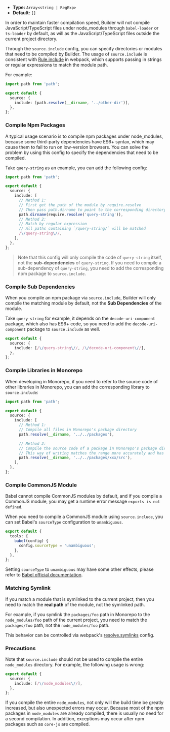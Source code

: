 - **Type:** `Array<string | RegExp>`
- **Default:** `[]`

In order to maintain faster compilation speed, Builder will not compile JavaScript/TypeScript files under node_modules through `babel-loader` or `ts-loader` by default, as will as the JavaScript/TypeScript files outside the current project directory.

Through the `source.include` config, you can specify directories or modules that need to be compiled by Builder. The usage of `source.include` is consistent with [Rule.include](https://webpack.js.org/configuration/module/#ruleinclude) in webpack, which supports passing in strings or regular expressions to match the module path.

For example:

```ts
import path from 'path';

export default {
  source: {
    include: [path.resolve(__dirname, '../other-dir')],
  },
};
```

### Compile Npm Packages

A typical usage scenario is to compile npm packages under node_modules, because some third-party dependencies have ES6+ syntax, which may cause them to fail to run on low-version browsers. You can solve the problem by using this config to specify the dependencies that need to be compiled.

Take `query-string` as an example, you can add the following config:

```ts
import path from 'path';

export default {
  source: {
    include: [
      // Method 1:
      // First get the path of the module by require.resolve
      // Then pass path.dirname to point to the corresponding directory
      path.dirname(require.resolve('query-string')),
      // Method 2:
      // Match by regular expression
      // All paths containing `/query-string/` will be matched
      /\/query-string\//,
    ],
  },
};
```

> Note that this config will only compile the code of `query-string` itself, not the **sub-dependencies** of `query-string`. If you need to compile a sub-dependency of `query-string`, you need to add the corresponding npm package to `source.include`.

### Compile Sub Dependencies

When you compile an npm package via `source.include`, Builder will only compile the matching module by default, not the **Sub Dependencies** of the module.

Take `query-string` for example, it depends on the `decode-uri-component` package, which also has ES6+ code, so you need to add the `decode-uri-component` package to `source.include` as well.

```ts
export default {
  source: {
    include: [/\/query-string\//, /\/decode-uri-component\//],
  },
};
```

### Compile Libraries in Monorepo

When developing in Monorepo, if you need to refer to the source code of other libraries in Monorepo, you can add the corresponding library to `source.include`:

```ts
import path from 'path';

export default {
  source: {
    include: [
      // Method 1:
      // Compile all files in Monorepo's package directory
      path.resolve(__dirname, '../../packages'),

      // Method 2:
      // Compile the source code of a package in Monorepo's package directory
      // This way of writing matches the range more accurately and has less impact on the overall build performance.
      path.resolve(__dirname, '../../packages/xxx/src'),
    ],
  },
};
```

### Compile CommonJS Module

Babel cannot compile CommonJS modules by default, and if you compile a CommonJS module, you may get a runtime error message `exports is not defined`.

When you need to compile a CommonJS module using `source.include`, you can set Babel's `sourceType` configuration to `unambiguous`.

```ts
export default {
  tools: {
    babel(config) {
      config.sourceType = 'unambiguous';
    },
  },
};
```

Setting `sourceType` to `unambiguous` may have some other effects, please refer to [Babel official documentation](https://babeljs.io/docs/en/options#sourcetype).

### Matching Symlink

If you match a module that is symlinked to the current project, then you need to match the **real path** of the module, not the symlinked path.

For example, if you symlink the `packages/foo` path in Monorepo to the `node_modules/foo` path of the current project, you need to match the `packages/foo` path, not the `node_modules/foo` path.

This behavior can be controlled via webpack's [resolve.symlinks](https://webpack.js.org/configuration/resolve/#resolvesymlinks) config.

### Precautions

Note that `source.include` should not be used to compile the entire `node_modules` directory. For example, the following usage is wrong:

```ts
export default {
  source: {
    include: [/\/node_modules\//],
  },
};
```

If you compile the entire `node_modules`, not only will the build time be greatly increased, but also unexpected errors may occur. Because most of the npm packages in `node_modules` are already compiled, there is usually no need for a second compilation. In addition, exceptions may occur after npm packages such as `core-js` are compiled.
